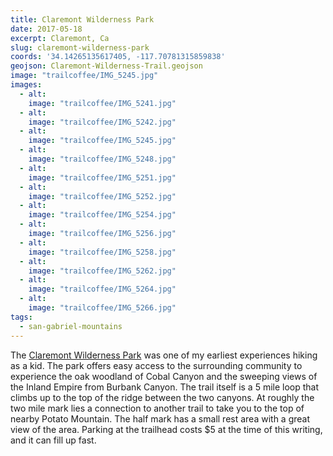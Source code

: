 ```yaml
---
title: Claremont Wilderness Park
date: 2017-05-18
excerpt: Claremont, Ca
slug: claremont-wilderness-park
coords: '34.14265135617405, -117.70781315859838'
geojson: Claremont-Wilderness-Trail.geojson
image: "trailcoffee/IMG_5245.jpg"
images:
  - alt: 
    image: "trailcoffee/IMG_5241.jpg"
  - alt: 
    image: "trailcoffee/IMG_5242.jpg"
  - alt: 
    image: "trailcoffee/IMG_5245.jpg"
  - alt: 
    image: "trailcoffee/IMG_5248.jpg"
  - alt: 
    image: "trailcoffee/IMG_5251.jpg"
  - alt: 
    image: "trailcoffee/IMG_5252.jpg"
  - alt: 
    image: "trailcoffee/IMG_5254.jpg"
  - alt: 
    image: "trailcoffee/IMG_5256.jpg"
  - alt: 
    image: "trailcoffee/IMG_5258.jpg"
  - alt: 
    image: "trailcoffee/IMG_5262.jpg"
  - alt: 
    image: "trailcoffee/IMG_5264.jpg"
  - alt: 
    image: "trailcoffee/IMG_5266.jpg"
tags:
  - san-gabriel-mountains
---
```

The <a href="http://www.ci.claremont.ca.us/government/departments-divisions/human-services/parks/claremont-hills-wilderness-park-chwp/history-of-claremont-hills-wilderness-park">Claremont Wilderness Park</a> was one of my earliest experiences hiking as a kid. The park offers easy access to the surrounding community to experience the oak woodland of Cobal Canyon and the sweeping views of the Inland Empire from Burbank Canyon. The trail itself is a 5 mile loop that climbs up to the top of the ridge between the two canyons. At roughly the two mile mark lies a connection to another trail to take you to the top of nearby Potato Mountain. The half mark has a small rest area with a great view of the area. Parking at the trailhead costs $5 at the time of this writing, and it can fill up fast.




